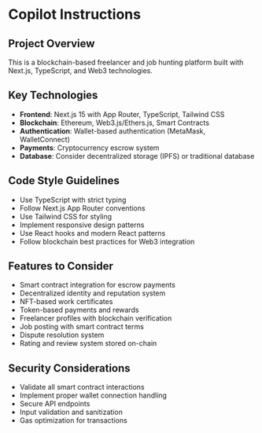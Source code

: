 # Copilot Instructions

<!-- Use this file to provide workspace-specific custom instructions to Copilot. For more details, visit https://code.visualstudio.com/docs/copilot/copilot-customization#_use-a-githubcopilotinstructionsmd-file -->

## Project Overview
This is a blockchain-based freelancer and job hunting platform built with Next.js, TypeScript, and Web3 technologies.

## Key Technologies
- **Frontend**: Next.js 15 with App Router, TypeScript, Tailwind CSS
- **Blockchain**: Ethereum, Web3.js/Ethers.js, Smart Contracts
- **Authentication**: Wallet-based authentication (MetaMask, WalletConnect)
- **Payments**: Cryptocurrency escrow system
- **Database**: Consider decentralized storage (IPFS) or traditional database

## Code Style Guidelines
- Use TypeScript with strict typing
- Follow Next.js App Router conventions
- Use Tailwind CSS for styling
- Implement responsive design patterns
- Use React hooks and modern React patterns
- Follow blockchain best practices for Web3 integration

## Features to Consider
- Smart contract integration for escrow payments
- Decentralized identity and reputation system
- NFT-based work certificates
- Token-based payments and rewards
- Freelancer profiles with blockchain verification
- Job posting with smart contract terms
- Dispute resolution system
- Rating and review system stored on-chain

## Security Considerations
- Validate all smart contract interactions
- Implement proper wallet connection handling
- Secure API endpoints
- Input validation and sanitization
- Gas optimization for transactions
